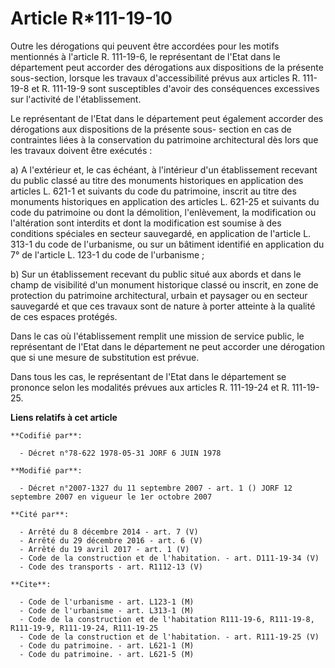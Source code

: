 # Article R*111-19-10

Outre les dérogations qui peuvent être accordées pour les motifs mentionnés à l'article R. 111-19-6, le représentant de
l'Etat dans le département peut accorder des dérogations aux dispositions de la présente sous-section, lorsque les travaux
d'accessibilité prévus aux articles R. 111-19-8 et R. 111-19-9 sont susceptibles d'avoir des conséquences excessives sur
l'activité de l'établissement.

Le représentant de l'Etat dans le département peut également accorder des dérogations aux dispositions de la présente sous-
section en cas de contraintes liées à la conservation du patrimoine architectural dès lors que les travaux doivent être
exécutés :

a) A l'extérieur et, le cas échéant, à l'intérieur d'un établissement recevant du public classé au titre des monuments
historiques en application des articles L. 621-1 et suivants du code du patrimoine, inscrit au titre des monuments
historiques en application des articles L. 621-25 et suivants du code du patrimoine ou dont la démolition, l'enlèvement, la
modification ou l'altération sont interdits et dont la modification est soumise à des conditions spéciales en secteur
sauvegardé, en application de l'article L. 313-1 du code de l'urbanisme, ou sur un bâtiment identifié en application du 7° de
l'article L. 123-1 du code de l'urbanisme ;

b) Sur un établissement recevant du public situé aux abords et dans le champ de visibilité d'un monument historique classé ou
inscrit, en zone de protection du patrimoine architectural, urbain et paysager ou en secteur sauvegardé et que ces travaux
sont de nature à porter atteinte à la qualité de ces espaces protégés.

Dans le cas où l'établissement remplit une mission de service public, le représentant de l'Etat dans le département ne peut
accorder une dérogation que si une mesure de substitution est prévue.

Dans tous les cas, le représentant de l'Etat dans le département se prononce selon les modalités prévues aux articles R.
111-19-24 et R. 111-19-25.

**Liens relatifs à cet article**

	**Codifié par**:

	  - Décret n°78-622 1978-05-31 JORF 6 JUIN 1978

	**Modifié par**:

	  - Décret n°2007-1327 du 11 septembre 2007 - art. 1 () JORF 12 septembre 2007 en vigueur le 1er octobre 2007

	**Cité par**:

	  - Arrêté du 8 décembre 2014 - art. 7 (V)
	  - Arrêté du 29 décembre 2016 - art. 6 (V)
	  - Arrêté du 19 avril 2017 - art. 1 (V)
	  - Code de la construction et de l'habitation. - art. D111-19-34 (V)
	  - Code des transports - art. R1112-13 (V)

	**Cite**:

	  - Code de l'urbanisme - art. L123-1 (M)
	  - Code de l'urbanisme - art. L313-1 (M)
	  - Code de la construction et de l'habitation R111-19-6, R111-19-8, R111-19-9, R111-19-24, R111-19-25
	  - Code de la construction et de l'habitation. - art. R111-19-25 (V)
	  - Code du patrimoine. - art. L621-1 (M)
	  - Code du patrimoine. - art. L621-5 (M)
